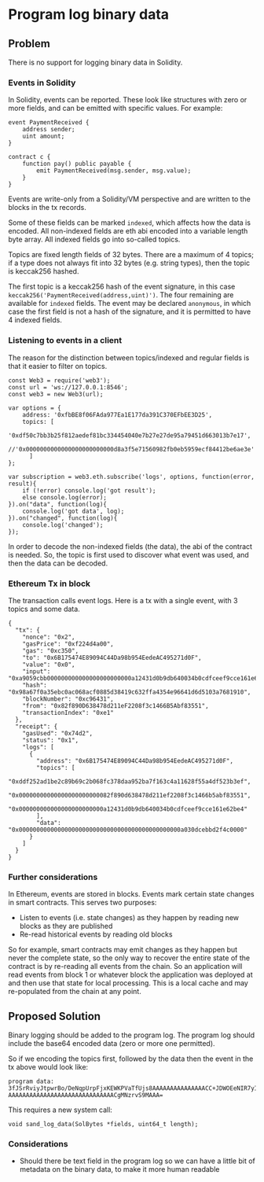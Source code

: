 # Program log binary data

## Problem

There is no support for logging binary data in Solidity.

### Events in Solidity

In Solidity, events can be reported. These look like structures with zero or
more fields, and can be emitted with specific values. For example:

```
event PaymentReceived {
    address sender;
    uint amount;
}

contract c {
    function pay() public payable {
        emit PaymentReceived(msg.sender, msg.value);
    }
}
```

Events are write-only from a Solidity/VM perspective and are written to
the blocks in the tx records.

Some of these fields can be marked `indexed`, which affects how the data is
encoded. All non-indexed fields are eth abi encoded into a variable length
byte array. All indexed fields go into so-called topics.

Topics are fixed length fields of 32 bytes. There are a maximum of 4 topics;
if a type does not always fit into 32 bytes (e.g. string types), then the topic
is keccak256 hashed.

The first topic is a keccak256 hash of the event signature, in this case
`keccak256('PaymentReceived(address,uint)')`. The four remaining are available
for `indexed` fields. The event may be declared `anonymous`, in which case
the first field is not a hash of the signature, and it is permitted to have
4 indexed fields.

### Listening to events in a client

The reason for the distinction between topics/indexed and regular fields is
that it easier to filter on topics.

```
const Web3 = require('web3');
const url = 'ws://127.0.0.1:8546';
const web3 = new Web3(url);

var options = {
    address: '0xfbBE8f06FAda977Ea1E177da391C370EFbEE3D25',
    topics: [
        '0xdf50c7bb3b25f812aedef81bc334454040e7b27e27de95a79451d663013b7e17',
        //'0x0000000000000000000000000d8a3f5e71560982fb0eb5959ecf84412be6ae3e'
      ]
};

var subscription = web3.eth.subscribe('logs', options, function(error, result){
    if (!error) console.log('got result');
    else console.log(error);
}).on("data", function(log){
    console.log('got data', log);
}).on("changed", function(log){
    console.log('changed');
});
```

In order to decode the non-indexed fields (the data), the abi of the contract
is needed. So, the topic is first used to discover what event was used, and
then the data can be decoded.

### Ethereum Tx in block

The transaction calls event logs. Here is a tx with a single event, with 3
topics and some data.

```
{
  "tx": {
    "nonce": "0x2",
    "gasPrice": "0xf224d4a00",
    "gas": "0xc350",
    "to": "0x6B175474E89094C44Da98b954EedeAC495271d0F",
    "value": "0x0",
    "input": "0xa9059cbb000000000000000000000000a12431d0b9db640034b0cdfceef9cce161e62be40000000000000000000000000000000000000000000000a030dcebbd2f4c0000",
    "hash": "0x98a67f0a35ebc0ac068acf0885d38419c632ffa4354e96641d6d5103a7681910",
    "blockNumber": "0xc96431",
    "from": "0x82f890D638478d211eF2208f3c1466B5Abf83551",
    "transactionIndex": "0xe1"
  },
  "receipt": {
    "gasUsed": "0x74d2",
    "status": "0x1",
    "logs": [
      {
        "address": "0x6B175474E89094C44Da98b954EedeAC495271d0F",
        "topics": [
          "0xddf252ad1be2c89b69c2b068fc378daa952ba7f163c4a11628f55a4df523b3ef",
          "0x00000000000000000000000082f890d638478d211ef2208f3c1466b5abf83551",
          "0x000000000000000000000000a12431d0b9db640034b0cdfceef9cce161e62be4"
        ],
        "data": "0x0000000000000000000000000000000000000000000000a030dcebbd2f4c0000"
      }
    ]
  }
}
```

### Further considerations

In Ethereum, events are stored in blocks. Events mark certain state changes in
smart contracts. This serves two purposes:

 - Listen to events (i.e. state changes) as they happen by reading new blocks
   as they are published
 - Re-read historical events by reading old blocks

So for example, smart contracts may emit changes as they happen but never the
complete state, so the only way to recover the entire state of the contract
is by re-reading all events from the chain. So an application will read events
from block 1 or whatever block the application was deployed at and then use
that state for local processing. This is a local cache and may re-populated
from the chain at any point.

## Proposed Solution

Binary logging should be added to the program log. The program log should include the base64 encoded data (zero or more one permitted).

So if we encoding the topics first, followed by the data then the event in the
tx above would look like:
```
program data: 3fJSrRviyJtpwrBo/DeNqpUrpFjxKEWKPVaTfUjs8AAAAAAAAAAAAAAACC+JDWOEeNIR7yII88FGa1q/g1UQAAAAAAAAAAAAAAAKEkMdC522QANLDN/O75zOFh5ivk AAAAAAAAAAAAAAAAAAAAAAAAAAAAAACgMNzrvS9MAAA=
```

This requires a new system call:

```
void sand_log_data(SolBytes *fields, uint64_t length);
```

### Considerations

- Should there be text field in the program log so we can have a little bit of
  metadata on the binary data, to make it more human readable

